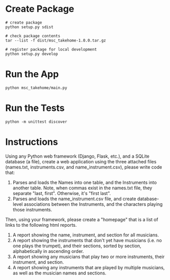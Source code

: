 # Create Package
```
# create package
python setup.py sdist

# check package contents
tar --list -f dist/msc_takehome-1.0.0.tar.gz

# register package for local development
python setup.py develop
```

# Run the App
```
python msc_takehome/main.py
```

# Run the Tests
```
python -m unittest discover
```

# Instructions
Using any Python web framework (Django, Flask, etc.), and a SQLite database (a file), create a web
application using the three attached files (names.txt, instruments.csv, and name_instrument.csv),
please write code that:

1. Parses and loads the Names into one table, and the Instruments into another table. Note, when commas exist in the
names.txt file, they separate "last, first".  Otherwise, it's "first last".
2. Parses and loads the name_instrument.csv file, and create database-level associations between the Instruments,
and the characters playing those instruments.

Then, using your framework, please create a "homepage" that is a list of links to the following
html reports.

1. A report showing the name, instrument, and section for all musicians.
2. A report showing the instruments that don't yet have musicians (i.e. no one plays the trumpet), and their sections, sorted by section, alphabetically in ascending order.
3. A report showing any musicians that play two or more instruments, their instrument, and section.
4. A report showing any instruments that are played by multiple musicians, as well as the musician names and sections.
